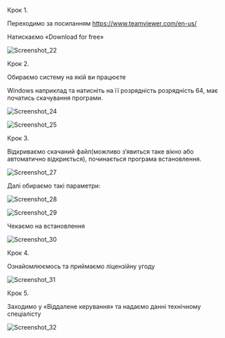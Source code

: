 Крок 1.

Переходимо за посиланням https://www.teamviewer.com/en-us/

Натискаємо «Download for free» 

![Screenshot_22](https://user-images.githubusercontent.com/122160793/212479516-6da75c1f-faf7-4e61-97e1-3034dc66b5a4.png)

Крок 2. 

Обираємо систему на якій ви працюєте

Windows наприклад та натисніть на її розрядність розрядність 64, має початись скачування програми.

![Screenshot_24](https://user-images.githubusercontent.com/122160793/212479571-f7e2a8c5-d99a-4d78-883e-2b68325ec52e.png)

![Screenshot_25](https://user-images.githubusercontent.com/122160793/212479590-808b6f86-4e84-4353-a255-fd648d886649.png)

Крок 3.

Відкриваємо скачаний файл(можливо з’явиться таке вікно або автоматично відкриється), починається програма встановлення.

![Screenshot_27](https://user-images.githubusercontent.com/122160793/212479613-30479952-2dc9-484b-88ae-6d28cce14831.png)

Далі обираємо такі параметри: 

![Screenshot_28](https://user-images.githubusercontent.com/122160793/212479647-8f0d1fba-23a7-47ed-bfed-e665fed39b76.png)

![Screenshot_29](https://user-images.githubusercontent.com/122160793/212479653-c33f9b12-9eb8-4fb0-9c3a-342a853c4413.png)

Чекаємо на встановлення 

![Screenshot_30](https://user-images.githubusercontent.com/122160793/212479683-07ae0935-6806-441e-921d-2240c8505144.png)

Крок 4. 

Ознайомлюємось та приймаємо ліцензійну угоду

![Screenshot_31](https://user-images.githubusercontent.com/122160793/212479717-dc716a21-960a-49ff-a59d-cd1a1dfce5a1.png)

Крок 5. 

Заходимо у «Віддалене керування» та надаємо данні технічному спеціалісту

![Screenshot_32](https://user-images.githubusercontent.com/122160793/212479741-b6e1dde8-3bde-40b9-bea5-4e885ab20aa1.png)


